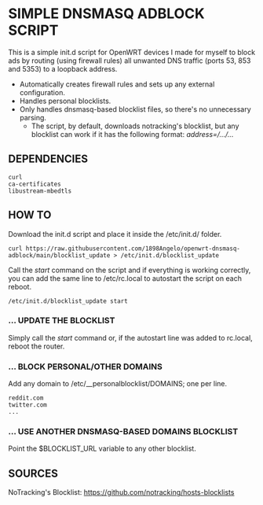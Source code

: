 # SIMPLE DNSMASQ ADBLOCK SCRIPT
This is a simple init.d script for OpenWRT devices I made for myself to block ads 
by routing (using firewall rules) all unwanted DNS traffic (ports 53, 853 and 5353) to a loopback address.

- Automatically creates firewall rules and sets up any external configuration.
- Handles personal blocklists.
- Only handles dnsmasq-based blocklist files, so there's no unnecessary parsing.
  - The script, by default, downloads notracking's blocklist, but any blocklist can work if it has the following format: *address=/.../...*

## DEPENDENCIES
```
curl
ca-certificates
libustream-mbedtls 
```

## HOW TO
Download the init.d script and place it inside the /etc/init.d/ folder.

```curl https://raw.githubusercontent.com/1898Angelo/openwrt-dnsmasq-adblock/main/blocklist_update > /etc/init.d/blocklist_update```

Call the *start* command on the script and if everything is working correctly, you can add the same line to /etc/rc.local
to autostart the script on each reboot.

 ```/etc/init.d/blocklist_update start```
 
 ### ... UPDATE THE BLOCKLIST
 Simply call the *start* command or, if the autostart line was added to rc.local, reboot the router.
 
 ### ... BLOCK PERSONAL/OTHER DOMAINS
 Add any domain to /etc/__personalblocklist/DOMAINS; one per line.
 ```
reddit.com
twitter.com
...
 ```
 ### ... USE ANOTHER DNSMASQ-BASED DOMAINS BLOCKLIST
 Point the $BLOCKLIST_URL variable to any other blocklist.

 ## SOURCES
 NoTracking's Blocklist: https://github.com/notracking/hosts-blocklists
 
